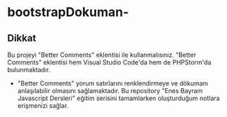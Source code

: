 # bootstrapDokuman-
## Dikkat
Bu projeyi "Better Comments" eklentisi ile kullanmalısınız. "Better Comments" eklentisi hem Visual Studio Code'da hem de PHPStorm'da bulunmaktadır. 
* "Better Comments" yorum satırlarını renklendirmeye ve dökumanı anlaşılabilir olmasını sağlamaktadır.
Bu repository "Enes Bayram Javascript Dersleri" eğitim serisini tamamlarken oluşturduğum notlara erişmenizi sağlar.
